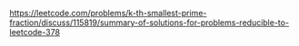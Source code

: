 
https://leetcode.com/problems/k-th-smallest-prime-fraction/discuss/115819/summary-of-solutions-for-problems-reducible-to-leetcode-378
